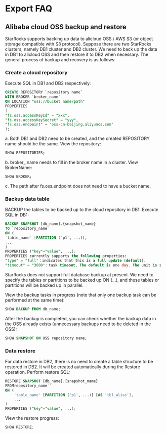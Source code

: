 # Export FAQ

## Alibaba cloud OSS backup and restore

StarRocks supports backing up data to alicloud OSS / AWS S3 (or object storage compatible with S3 protocol). Suppose there are two StarRocks clusters, namely DB1 cluster and DB2 cluster. We need to back up the data in DB1 to alicloud OSS and then restore it to DB2 when necessary. The general process of backup and recovery is as follows:

### Create a cloud repository

Execute SQL in DB1 and DB2 respectively:

```sql
CREATE REPOSITORY `repository name`
WITH BROKER `broker_name`
ON LOCATION "oss://bucket name/path"
PROPERTIES
(
"fs.oss.accessKeyId" = "xxx",
"fs.oss.accessKeySecret" = "yyy",
"fs.oss.endpoint" = "oss-cn-beijing.aliyuncs.com"
);
```

a. Both DB1 and DB2 need to be created, and the created REPOSITORY name should be the same. View the repository:

```sql
SHOW REPOSITORIES;
```

b. broker_ name needs to fill in the broker name in a cluster. View BrokerName:

```sql
SHOW BROKER;
```

c. The path after fs.oss.endpoint does not need to have a bucket name.

### Backup data table

BACKUP the tables to be backed up to the cloud repository in DB1. Execute SQL in DB1:

```sql
BACKUP SNAPSHOT [db_name].{snapshot_name}
TO `repository_name`
ON (
`table_name` [PARTITION (`p1`, ...)],
...
)
PROPERTIES ("key"="value", ...);
PROPERTIES currently supports the following properties:
"type" = "full"：indicates that this is a full update (default).
"timeout" = "3600"：task timeout. The default is one day. The unit is seconds.
```

StarRocks does not support full database backup at present. We need to specify the tables or partitions to be backed up ON (...), and these tables or partitions will be backed up in parallel.

View the backup tasks in progress (note that only one backup task can be performed at the same time):

```sql
SHOW BACKUP FROM db_name;
```

After the backup is completed, you can check whether the backup data in the OSS already exists (unnecessary backups need to be deleted in the OSS):

```sql
SHOW SNAPSHOT ON OSS repository name; 
```

### Data restore

For data restore in DB2, there is no need to create a table structure to be restored in DB2. It will be created automatically during the Restore operation. Perform restore SQL:

```sql
RESTORE SNAPSHOT [db_name].{snapshot_name}
FROMrepository_name``
ON (
    'table_name' [PARTITION ('p1', ...)] [AS 'tbl_alias'],
    ...
)
PROPERTIES ("key"="value", ...);
```

View the restore progress:

```sql
SHOW RESTORE;
```
